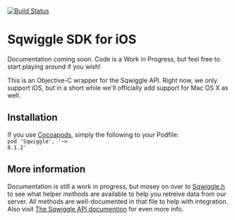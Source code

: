 [![Build Status](https://travis-ci.org/sqwiggle/sqwiggle-ios-sdk.png)](https://travis-ci.org/sqwiggle/sqwiggle-ios-sdk)

Sqwiggle SDK for iOS
================

Documentation coming soon. Code is a Work in Progress, but feel free to start playing around if you wish!

This is an Objective-C wrapper for the Sqwiggle API. Right now, we only support iOS, but in a short while we'll officially add support for Mac OS X as well.

Installation
---------------
If you use [Cocoapods](http://cocoapods.org/), simply the following to your Podfile:<br />
  <code>pod 'Sqwiggle', '~> 0.1.2'</code>
    
More information
---------------
Documentation is still a work in progress, but mosey on over to [Sqwiggle.h](https://github.com/sqwiggle/sqwiggle-ios-sdk/blob/master/iOSSDK/Sqwiggle.h) to see what helper methods are available to help you retreive data from our server. All methods are well-documented in that file to help with integration. Also visit [The Sqwiggle API documention](https://www.sqwiggle.com/docs/overview/getting-started) for even more info.

